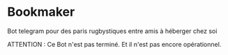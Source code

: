 # Bookmaker

Bot telegram pour des paris rugbystiques entre amis à héberger chez soi

ATTENTION : Ce Bot n'est pas terminé. Et il n'est pas encore opérationnel.